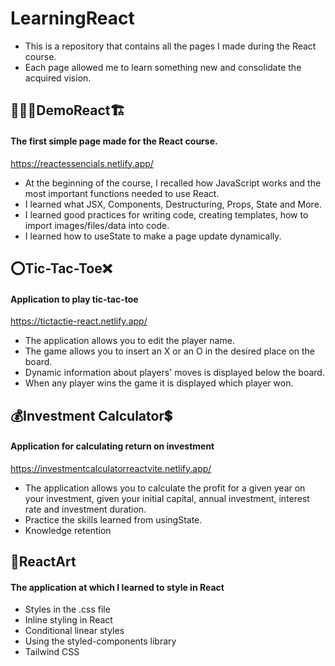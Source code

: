 # LearningReact
- This is a repository that contains all the pages I made during the React course.
- Each page allowed me to learn something new and consolidate the acquired vision.

## 👷🏻‍♂️DemoReact🏗️

#### The first simple page made for the React course.

https://reactessencials.netlify.app/

- At the beginning of the course, I recalled how JavaScript works and the most important functions needed to use React.
- I learned what JSX, Components, Destructuring, Props, State and More.
- I learned good practices for writing code, creating templates, how to import images/files/data into code.
- I learned how to useState to make a page update dynamically.

## ⭕Tic-Tac-Toe❌

#### Application to play tic-tac-toe

https://tictactie-react.netlify.app/

- The application allows you to edit the player name.
- The game allows you to insert an X or an O in the desired place on the board.
- Dynamic information about players' moves is displayed below the board.
- When any player wins the game it is displayed which player won.

## 💰Investment Calculator💲

#### Application for calculating return on investment

https://investmentcalculatorreactvite.netlify.app/

- The application allows you to calculate the profit for a given year on your investment, given your initial capital, annual investment, interest rate and investment duration.
- Practice the skills learned from usingState.
- Knowledge retention

## 🎨ReactArt

#### The application at which I learned to style in React

- Styles in the .css file
- Inline styling in React
- Conditional linear styles
- Using the styled-components library
- Tailwind CSS
